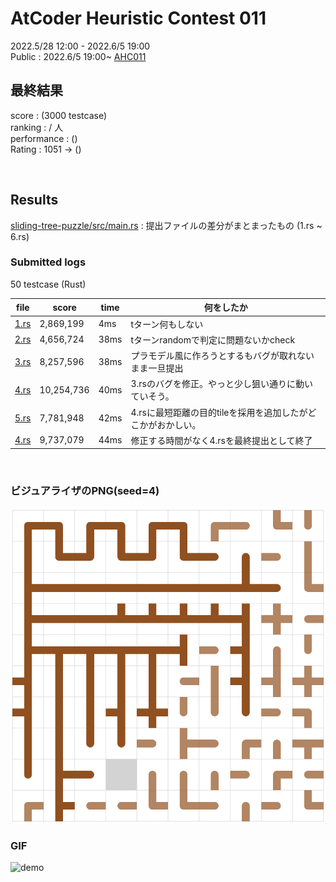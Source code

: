 # AtCoder Heuristic Contest 011

2022.5/28 12:00 - 2022.6/5 19:00  
Public : 2022.6/5 19:00~
[AHC011](https://atcoder.jp/contests/ahc011/tasks/ahc011_a)  


## 最終結果
score :  (3000 testcase)  
ranking :  /  人  
performance :  ()  
Rating : 1051 ->  ()

<br>

## Results
[sliding-tree-puzzle/src/main.rs](sliding-tree-puzzle/src/main.rs) : 提出ファイルの差分がまとまったもの (1.rs ~ 6.rs)

### Submitted logs
50 testcase (Rust)

| file | score | time | 何をしたか |
| ---- | ---- | ---- | ---- |
| [1.rs](sliding-tree-puzzle/src/bin/1.rs) | 2,869,199 | 4ms | tターン何もしない |
| [2.rs](sliding-tree-puzzle/src/bin/2.rs) | 4,656,724 | 38ms | tターンrandomで判定に問題ないかcheck |
| [3.rs](sliding-tree-puzzle/src/bin/3.rs) | 8,257,596 | 38ms | プラモデル風に作ろうとするもバグが取れないまま一旦提出 |
| [4.rs](sliding-tree-puzzle/src/bin/4.rs) | 10,254,736 | 40ms | 3.rsのバグを修正。やっと少し狙い通りに動いていそう。 |
| [5.rs](sliding-tree-puzzle/src/bin/5.rs) | 7,781,948 | 42ms | 4.rsに最短距離の目的tileを採用を追加したがどこかがおかしい。 |
| [4.rs](sliding-tree-puzzle/src/bin/4.rs) | 9,737,079 | 44ms | 修正する時間がなく4.rsを最終提出として終了 |

<br>

### ビジュアライザのPNG(seed=4)
![demo](sliding-tree-puzzle/vis.png)
### GIF  
![demo](sliding-tree-puzzle/vis.gif)